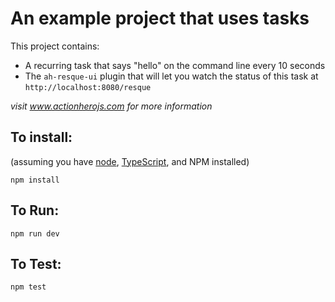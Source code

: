 # An example project that uses tasks

This project contains:

- A recurring task that says "hello" on the command line every 10 seconds
- The `ah-resque-ui` plugin that will let you watch the status of this task at `http://localhost:8080/resque`

_visit www.actionherojs.com for more information_

## To install:

(assuming you have [node](http://nodejs.org/), [TypeScript](https://www.typescriptlang.org/), and NPM installed)

`npm install`

## To Run:

`npm run dev`

## To Test:

`npm test`
